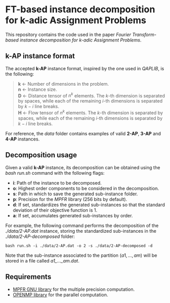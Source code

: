 # FT-based instance decomposition for k-adic Assignment Problems

This repository contains the code used in the paper _Fourier Transform-based instance decomposition for k-adic Assignment Problems_.

## k-AP instance format

The accepted **k-AP** instance format, inspired by the one used in _QAPLIB_, is the following:

> **k** &larr; Number of dimensions in the problem.  
> **n** &larr; Instance size.  
> **D** &larr; Distance tensor of $n^k$ elements. The $k$-th dimension is separated by spaces, while each of the remaining $i$-th dimensions is separated by $k-i$ line breaks.  
> **H** &larr; Flow tensor of $n^k$ elements. The $k$-th dimension is separated by spaces, while each of the remaining $i$-th dimensions is separated by $k-i$ line breaks.  

For reference, the _data_ folder contains examples of valid **2-AP**, **3-AP** and **4-AP** instances.

## Decomposition usage

Given a valid **k-AP** instance, its decomposition can be obtained using the _bash run.sh_ command with the following flags:

  - **i**: Path of the instance to be decomposed.
  - **o**: Highest order components to be considered in the decomposition.
  - **s**: Path in which to save the generated sub-instance folder.
  - **p**: Precision for the _MPFR_ library (256 bits by default).
  - **d**: If set, standardizes the generated sub-instances so that the standard deviation of their objective function is 1.
  - **a**: If set, accumulates generated sub-instances by order.

For example, the following command performs the decomposition of the _./data/2-AP.dat_ instance, storing the standardized sub-instances in the _./data/2-AP-decomposed_ folder:

```
bash run.sh -i ./data/2-AP.dat -o 2 -s ./data/2-AP-decomposed -d
```

Note that the sub-instance associated to the partition $(a1,...,am)$ will be stored in a file called _$a1$\_...\_$am$.dat_.

## Requirements

  - [MPFR GNU library](https://www.mpfr.org/) for the multiple precision computation.
  - [OPENMP library](https://www.openmp.org/) for the parallel computation.
